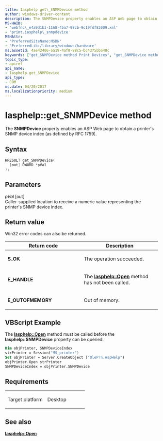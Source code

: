 ```yaml
---
title: Iasphelp get\_SNMPDevice method
author: windows-driver-content
description: The SNMPDevice property enables an ASP Web page to obtain a printer's SNMP device index (as defined by RFC 1759).
MS-HAID:
- 'webfnc\_e4a9d1b3-1168-45a7-98cb-9c19fdf83009.xml'
- 'print.iasphelp\_snmpdevice'
MSHAttr:
- 'PreferredSiteName:MSDN'
- 'PreferredLib:/library/windows/hardware'
ms.assetid: 4ae42406-6a19-4af0-88c5-bc4375bb648c
keywords: ["get_SNMPDevice method Print Devices", "get_SNMPDevice method Print Devices , Iasphelp interface", "Iasphelp interface Print Devices , get_SNMPDevice method"]
topic_type:
- apiref
api_name:
- Iasphelp.get_SNMPDevice
api_type:
- COM
ms.date: 04/20/2017
ms.localizationpriority: medium
---
```


# Iasphelp::get\_SNMPDevice method

The **SNMPDevice** property enables an ASP Web page to obtain a printer's SNMP device index (as defined by RFC 1759).

Syntax
------

```cpp
HRESULT get_SNMPDevice(
  [out] DWORD *pVal
);
```

Parameters
----------

*pVal* \[out\]  
Caller-supplied location to receive a numeric value representing the printer's SNMP device index.

Return value
------------

Win32 error codes can also be returned.

<table>
<colgroup>
<col width="50%" />
<col width="50%" />
</colgroup>
<thead>
<tr class="header">
<th>Return code</th>
<th>Description</th>
</tr>
</thead>
<tbody>
<tr class="odd">
<td><strong>S_OK</strong></td>
<td><p>The operation succeeded.</p></td>
</tr>
<tr class="even">
<td><strong>E_HANDLE</strong></td>
<td><p>The <a href="iasphelp-open.md" data-raw-source="[&lt;strong&gt;Iasphelp::Open&lt;/strong&gt;](iasphelp-open.md)"><strong>Iasphelp::Open</strong></a> method has not been called.</p></td>
</tr>
<tr class="odd">
<td><strong>E_OUTOFMEMORY</strong></td>
<td><p>Out of memory.</p></td>
</tr>
</tbody>
</table>

## VBScript Example

The [**Iasphelp::Open**](iasphelp-open.md) method must be called before the **Iasphelp::SNMPDevice** property can be queried.

```vb
Dim objPrinter, SNMPDeviceIndex
strPrinter = Session("MS_printer")
Set objPrinter = Server.CreateObject ("OlePrn.AspHelp")
objPrinter.Open strPrinter
SNMPDeviceIndex = objPrinter.SNMPDevice
```

Requirements
------------

<table>
<colgroup>
<col width="50%" />
<col width="50%" />
</colgroup>
<tbody>
<tr class="odd">
<td><p>Target platform</p></td>
<td>Desktop</td>
</tr>
</tbody>
</table>

## See also

[**Iasphelp::Open**](iasphelp-open.md)

